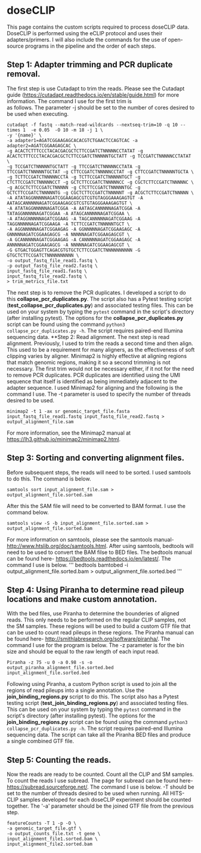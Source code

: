 # doseCLIP
This page contains the custom scripts required to process doseCLIP data. DoseCLIP is performed using the eCLIP protocol and uses their adapters/primers.  I will also 
include the commands for the use of open-source programs in the pipeline and the 
order of each steps.
## Step 1: Adapter trimming and PCR duplicate removal.
The first step is use Cutadapt to trim the reads. Please see the Cutadapt guide (https://cutadapt.readthedocs.io/en/stable/guide.html) for 
more information. The command I use for the first trim is  
as follows. The parameter -j should be set to the number of cores desired to be used when executing.
```
cutadapt -f fastq --match-read-wildcards --nextseq-trim=10 -q 10 --times 1  -e 0.05  -O 10 -m 18 -j 1 \
-y '{name}' \
-a adapter1=AGATCGGAAGAGCACACGTCTGAACTCCAGTCAC -a adapter2=AGATCGGAAGAGCAC \
-g ACACTCTTTCCCTACACGACGCTCTTCCGATCTNNNNNCCTATAT -g ACACTCTTTCCCTACACGACGCTCTTCCGATCTNNNNNTGCTATT -g TCCGATCTNNNNNCCTATAT \
-g TCCGATCTNNNNNTGCTATT -g TTCCGATCTNNNNNCCTATA -g TTCCGATCTNNNNNTGCTAT -g CTTCCGATCTNNNNNCCTAT -g CTTCCGATCTNNNNNTGCTA \
-g TCTTCCGATCTNNNNNCCTA -g TCTTCCGATCTNNNNNTGCT -g CTCTTCCGATCTNNNNNCCT -g GCTCTTCCGATCTNNNNNCC -g CGCTCTTCCGATCTNNNNNC \
-g ACGCTCTTCCGATCTNNNNN -g CTCTTCCGATCTNNNNNTGC -g GCTCTTCCGATCTNNNNNTG -g CGCTCTTCCGATCTNNNNNT -g ACGCTCTTCCGATCTNNNNN \
-A ATATAGGNNNNNAGATCGGAAGAGCGTCGTGTAGGGAAAGAGTGT -A AATAGCANNNNNAGATCGGAAGAGCGTCGTGTAGGGAAAGAGTGT \
-A ATATAGGNNNNNAGATCGGA -A AATAGCANNNNNAGATCGGA -A TATAGGNNNNNAGATCGGAA -A ATAGCANNNNNAGATCGGAA \
-A ATAGGNNNNNAGATCGGAAG -A TAGCANNNNNAGATCGGAAG -A TAGGNNNNNAGATCGGAAGA -A TCTTCCGATCTNNNNNTGCT \
-A AGGNNNNNAGATCGGAAGAG -A GGNNNNNAGATCGGAAGAGC -A GNNNNNAGATCGGAAGAGCG -A NNNNNAGATCGGAAGAGCGT \
-A GCANNNNNAGATCGGAAGAG -A CANNNNNAGATCGGAAGAGC -A ANNNNNAGATCGGAAGAGCG -A NNNNNAGATCGGAAGAGCGT \
-G GTGACTGGAGTTCAGACGTGTGCTCTTCCGATCTNNNNNNNNNN -G GTGCTCTTCCGATCTNNNNNNNNNN \
-o output_fastq_file_read1.fastq \
-p output_fastq_file_read2.fastq \
input_fastq_file_read1.fastq \
input_fastq_file_read2.fastq \
> trim_metrics_file.txt
```
The next step is to remove the PCR duplicates. I developed a script to do this **collapse_pcr_duplicates.py**. The script also has a Pytest testing script 
(**test_collapse_pcr_duplicates.py**) and associated testing files. This can be used on your system by typing the `pytest` command in the script's directory (after 
installing pytest). The options for the **collapse_pcr_duplicates.py** script can be found using the command `python3 collapse_pcr_duplicates.py -h`. The script requires 
paired-end Illumina sequencing data.
**Step 2: Read alignment.
The next step is read alignment. Previously, I used to trim the reads a second time and then align. This used to be a requirement for many 
aligners, as the effectiveness of soft clipping varies by aligner. Minimap2 is highly effective at aligning regions that match genomic regions, 
making it so a second trimming is not necessary. The first trim would not be necessary either, if it not for the need to remove PCR duplicates. 
PCR duplicates are identified using the UMI sequence that itself is identified as being immediately adjacent to the adapter sequence. I used 
Minimap2 for aligning and the following is the command I use. The -t parameter is used to specify the number of threads desired to be used.
```  
minimap2 -t 1 -ax sr genomic_target_file.fasta input_fastq_file_read1.fastq input_fastq_file_read2.fastq > output_alignment_file.sam
```
For more information, see the Minimap2 manual at https://lh3.github.io/minimap2/minimap2.html.
## Step 3: Sorting and converting alignment files.
Before subsequent steps, the reads will need to be sorted. I used samtools to do this. The command is below. 
```
samtools sort input_alignment_file.sam > output_alignment_file.sorted.sam
``` 
After this the SAM file will need to be converted to BAM format. I use the command below.
```
samtools view -S -b input_alignment_file.sorted.sam > output_alignment_file.sorted.bam
```
For more information on samtools, please see the samtools manual- http://www.htslib.org/doc/samtools.html.
After using samtools, bedtools will need to be used to convert the BAM filse to BED files. The bedtools manual can be found here- 
https://bedtools.readthedocs.io/en/latest/. The command I use is below.
''' 
bedtools bamtobed -i output_alignment_file.sorted.bam > output_alignment_file.sorted.bed
'''
## Step 4: Using Piranha to determine read pileup locations and make custom annotation.
With the bed files, use Piranha to determine the bounderies of aligned reads. This only needs to be performed on the regular CLIP samples, not the SM samples. These regions 
will be used to build a custom GTF file that can be 
used to count read pileups in these regions. The Piranha manual can be found here- http://smithlabresearch.org/software/piranha/. The command I 
use for the program is below. The -z parameter is for the bin size and should be equal to the raw length of each input read.
```
Piranha -z 75 -u 0 -a 0.98 -s -o output_piranha_alignment_file.sorted.bed input_alignment_file.sorted.bed
```
Following using Piranha, a custom Python script is used to join all the regions of read pileups into a single annotation. Use the **join_binding_regions.py** script to do 
this. The script also has a Pytest testing script (**test_join_binding_regions.py**) and associated testing files. This can be used on your system by typing the `pytest` 
command in the script's directory (after installing pytest). The options for the **join_binding_regions.py** script can be found using the command `python3 
collapse_pcr_duplicates.py -h`. The script requires paired-end Illumina sequencing data. The script can take all the Piranha BED files and produce a single combined GTF 
file.
## Step 5: Counting the reads.
Now the reads are ready to be counted. Count all the CLIP and SM samples. To count the reads I use subread. The page for subread can be found here- 
https://subread.sourceforge.net/. The command I use is below. -T should be set to the number of threads desired to be used when running. All 
HITS-CLIP samples developed for each doseCLIP experiment should be counted together. The '-a' parameter should be the joined GTF file from the previous step. 
```
featureCounts -T 1 -p -O \
-a genomic_target_file.gtf \
-o output_counts_file.txt -t gene \
input_alignment_file1.sorted.bam \
input_alignment_file2.sorted.bam 
```
